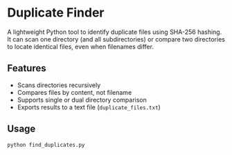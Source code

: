 # Duplicate Finder

A lightweight Python tool to identify duplicate files using SHA-256 hashing.  
It can scan one directory (and all subdirectories) or compare two directories to locate identical files, even when filenames differ.

## Features
- Scans directories recursively
- Compares files by content, not filename
- Supports single or dual directory comparison
- Exports results to a text file (`duplicate_files.txt`)

## Usage
```bash
python find_duplicates.py
